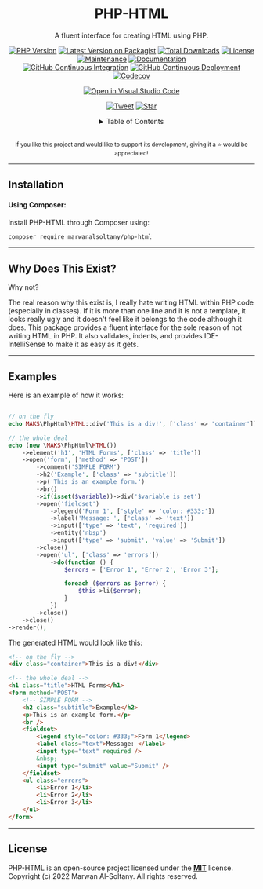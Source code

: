 <!-- add a logo here if there is any, a <br/> after the image is recommended -->

<h1 align="center">PHP-HTML</h1>

<div align="center">

A fluent interface for creating HTML using PHP.

<!-- variable are defined at the end of the file -->

[![PHP Version][php-icon]][php-href]
[![Latest Version on Packagist][version-icon]][version-href]
[![Total Downloads][downloads-icon]][downloads-href]
[![License][license-icon]][license-href]
[![Maintenance][maintenance-icon]][maintenance-href]
[![Documentation][documentation-icon]][documentation-href]
<br>
[![GitHub Continuous Integration][github-ci-icon]][github-ci-href]
[![GitHub Continuous Deployment][github-cd-icon]][github-cd-href]
[![Codecov][codecov-icon]][codecov-href]
<!-- [![Codacy Coverage][codacy-coverage-icon]][codacy-coverage-href] -->
<!-- [![Codacy Grade][codacy-grade-icon]][codacy-grade-href] -->

[![Open in Visual Studio Code][vscode-icon]][vscode-href]

[![Tweet][tweet-icon]][tweet-href] [![Star][github-stars-icon]][github-stars-href]

<details>
<summary>Table of Contents</summary>
<p>

[About](#about)<br/>
[Installation](#installation)<br/>
[Examples](#examples)<br/>
[More](#more)<br/>
[Changelog](./CHANGELOG.md)

</p>
</details>

<br/>

<sup>If you like this project and would like to support its development, giving it a :star: would be appreciated!</sup>

<!-- add an image here if there is any, a <br/> before the image is recommended -->

</div>


---

## Installation

#### Using Composer:

Install PHP-HTML through Composer using:

```sh
composer require marwanalsoltany/php-html
```

<!-- add as many installation methods here as needed -->


---


## Why Does This Exist?

Why not?

The real reason why this exist is, I really hate writing HTML within PHP code (especially in classes). If it is more than one line and it is not a template, it looks really ugly and it doesn't feel like it belongs to the code although it does. This package provides a fluent interface for the sole reason of not writing HTML in PHP. It also validates, indents, and provides IDE-IntelliSense to make it as easy as it gets.


---



## Examples

Here is an example of how it works:

```php

// on the fly
echo MAKS\PhpHtml\HTML::div('This is a div!', ['class' => 'container']);

// the whole deal
echo (new \MAKS\PhpHtml\HTML())
    ->element('h1', 'HTML Forms', ['class' => 'title'])
    ->open('form', ['method' => 'POST'])
        ->comment('SIMPLE FORM')
        ->h2('Example', ['class' => 'subtitle'])
        ->p('This is an example form.')
        ->br()
        ->if(isset($variable))->div('$variable is set')
        ->open('fieldset')
            ->legend('Form 1', ['style' => 'color: #333;'])
            ->label('Message: ', ['class' => 'text'])
            ->input(['type' => 'text', 'required'])
            ->entity('nbsp')
            ->input(['type' => 'submit', 'value' => 'Submit'])
        ->close()
        ->open('ul', ['class' => 'errors'])
            ->do(function () {
                $errors = ['Error 1', 'Error 2', 'Error 3'];

                foreach ($errors as $error) {
                    $this->li($error);
                }
            })
        ->close()
    ->close()
->render();

```

The generated HTML would look like this:

```html
<!-- on the fly -->
<div class="container">This is a div!</div>

<!-- the whole deal -->
<h1 class="title">HTML Forms</h1>
<form method="POST">
    <!-- SIMPLE FORM -->
    <h2 class="subtitle">Example</h2>
    <p>This is an example form.</p>
    <br />
    <fieldset>
        <legend style="color: #333;">Form 1</legend>
        <label class="text">Message: </label>
        <input type="text" required />
        &nbsp;
        <input type="submit" value="Submit" />
    </fieldset>
    <ul class="errors">
        <li>Error 1</li>
        <li>Error 2</li>
        <li>Error 3</li>
    </ul>
</form>
```


---


## License

PHP-HTML is an open-source project licensed under the [**MIT**](./LICENSE) license.
<br/>
Copyright (c) 2022 Marwan Al-Soltany. All rights reserved.
<br/>










<!-- edit icons as needed -->
[php-icon]: https://img.shields.io/badge/php-%3E=8.0-yellow?style=flat&logo=php
[version-icon]: https://img.shields.io/packagist/v/MarwanAlsoltany/php-html.svg?style=flat&logo=packagist
[downloads-icon]: https://img.shields.io/packagist/dt/MarwanAlsoltany/php-html.svg?style=flat&logo=packagist
[license-icon]: https://img.shields.io/badge/license-MIT-red.svg?style=flat&logo=github
[maintenance-icon]: https://img.shields.io/badge/maintained-yes-orange.svg?style=flat&logo=github
[documentation-icon]: https://img.shields.io/website-up-down-blue-red/http/MarwanAlsoltany.github.io/php-html.svg
<!-- GitHub Actions native badges -->
<!-- [github-ci-icon]: https://github.com/MarwanAlsoltany/php-html/actions/workflows/ci.yml/badge.svg -->
<!-- [github-cd-icon]: https://github.com/MarwanAlsoltany/php-html/actions/workflows/cd.yml/badge.svg -->
[github-ci-icon]: https://img.shields.io/github/workflow/status/MarwanAlsoltany/php-html/CI?style=flat&logo=github
[github-cd-icon]: https://img.shields.io/github/workflow/status/MarwanAlsoltany/php-html/CD?style=flat&logo=github
[codecov-icon]: https://codecov.io/gh/MarwanAlsoltany/php-html/branch/master/graph/badge.svg?token=FNU3ZNCHTN
<!-- [codacy-coverage-icon]: https://app.codacy.com/project/badge/Coverage/YOUR_CODACY_PROJECT_TOKEN -->
<!-- [codacy-grade-icon]: https://app.codacy.com/project/badge/Grade/YOUR_CODACY_PROJECT_TOKEN -->
[vscode-icon]: https://img.shields.io/static/v1?logo=visualstudiocode&label=&message=Open%20in%20VS%20Code&labelColor=2c2c32&color=007acc&logoColor=007acc
[tweet-icon]: https://img.shields.io/twitter/url/http/shields.io.svg?style=social
[github-stars-icon]: https://img.shields.io/github/stars/MarwanAlsoltany/php-html.svg?style=social&label=Star

<!-- edit urls as needed -->
[php-href]: https://github.com/MarwanAlsoltany/php-html/search?l=php
[version-href]: https://packagist.org/packages/MarwanAlsoltany/php-html
[downloads-href]: https://packagist.org/packages/MarwanAlsoltany/php-html/stats
[license-href]: ./LICENSE
[maintenance-href]: https://github.com/MarwanAlsoltany/php-html/graphs/commit-activity
[documentation-href]: https://MarwanAlsoltany.github.io/php-html
[github-ci-href]: https://github.com/MarwanAlsoltany/php-html/actions
[github-cd-href]: https://github.com/MarwanAlsoltany/php-html/actions
[codecov-href]: https://codecov.io/gh/MarwanAlsoltany/php-html
<!-- [codacy-coverage-href]: https://app.codacy.com/project/badge/Coverage/YOUR_CODACY_PROJECT_TOKEN -->
<!-- [codacy-grade-href]: https://app.codacy.com/project/badge/Grade/YOUR_CODACY_PROJECT_TOKEN -->
[vscode-href]: https://open.vscode.dev/MarwanAlsoltany/php-html
[tweet-href]: https://twitter.com/intent/tweet?url=https%3A%2F%2Fgithub.com%2FMarwanAlsoltany%2Fphp-html&text=Check%20out%MarwanAlsoltany%2Fphp-html%20on%20GitHub%21%20%23PHP
[github-stars-href]: https://github.com/MarwanAlsoltany/php-html/stargazers
